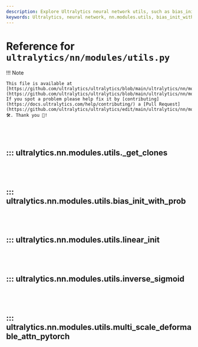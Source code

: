 ```yaml
---
description: Explore Ultralytics neural network utils, such as bias_init_with_prob, inverse_sigmoid and multi_scale_deformable_attn_pytorch functions.
keywords: Ultralytics, neural network, nn.modules.utils, bias_init_with_prob, inverse_sigmoid, multi_scale_deformable_attn_pytorch
---
```


# Reference for `ultralytics/nn/modules/utils.py`

!!! Note

    This file is available at [https://github.com/ultralytics/ultralytics/blob/main/ultralytics/nn/modules/utils.py](https://github.com/ultralytics/ultralytics/blob/main/ultralytics/nn/modules/utils.py). If you spot a problem please help fix it by [contributing](https://docs.ultralytics.com/help/contributing/) a [Pull Request](https://github.com/ultralytics/ultralytics/edit/main/ultralytics/nn/modules/utils.py) 🛠️. Thank you 🙏!

<br><br>

## ::: ultralytics.nn.modules.utils._get_clones

<br><br>

## ::: ultralytics.nn.modules.utils.bias_init_with_prob

<br><br>

## ::: ultralytics.nn.modules.utils.linear_init

<br><br>

## ::: ultralytics.nn.modules.utils.inverse_sigmoid

<br><br>

## ::: ultralytics.nn.modules.utils.multi_scale_deformable_attn_pytorch

<br><br>
